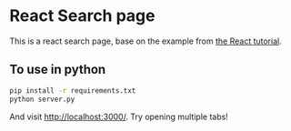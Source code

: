 # React Search page
This is a react search page, base on the example from [the React tutorial](http://facebook.github.io/react/docs/tutorial.html).

## To use in python

```sh
pip install -r requirements.txt
python server.py
```

And visit <http://localhost:3000/>. Try opening multiple tabs!
